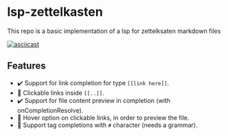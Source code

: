 # lsp-zettelkasten

This repo is a basic implementation of a lsp for zettelksaten markdown files

[![asciicast](https://asciinema.org/a/418370.svg)](https://asciinema.org/a/418370?autoplay=1&size=small?preload=1)


## Features

- ✔️ Support for link completion for type `[[link here]]`.
- 🚧 Clickable links inside `[[..]]`.
- ✔️ Support for file content preview in completion (with onCompletionResolve).
- 🚧 Hover option on clickable links, in order to preview the file.
- 🚧 Support tag completions with `#` character (needs a grammar).
